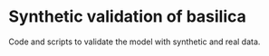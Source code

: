 # Synthetic validation of basilica
Code and scripts to validate the model with synthetic and real data.
